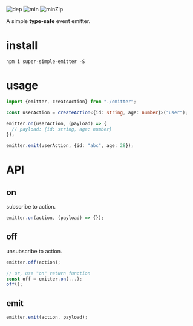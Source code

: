 ![dep](https://badgen.net/bundlephobia/dependency-count/super-simple-emitter)
![min](https://img.shields.io/bundlephobia/min/super-simple-emitter)
![minZip](https://img.shields.io/bundlephobia/minzip/super-simple-emitter)

A simple **type-safe** event emitter.  

# install

```
npm i super-simple-emitter -S
```

# usage

```ts
import {emitter, createAction} from "./emitter";

const userAction = createAction<{id: string, age: number}>("user");

emitter.on(userAction, (payload) => {
  // payload: {id: string, age: number}
});

emitter.emit(userAction, {id: "abc", age: 28});
```

# API

## on

subscribe to action.

```ts
emitter.on(action, (payload) => {});
```

## off

unsubscribe to action.

```ts
emitter.off(action);

// or, use "on" return function
const off = emitter.on(...);
off();
```

## emit

```ts
emitter.emit(action, payload);
```

